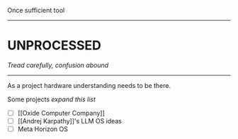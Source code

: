 Once sufficient tool

---

# UNPROCESSED
*Tread carefully, confusion abound*

---

As a project hardware understanding needs to be there.

Some projects
*expand this list*
- [ ] [[Oxide Computer Company]]
- [ ] [[Andrej Karpathy]]'s LLM OS ideas
- [ ] Meta Horizon OS
